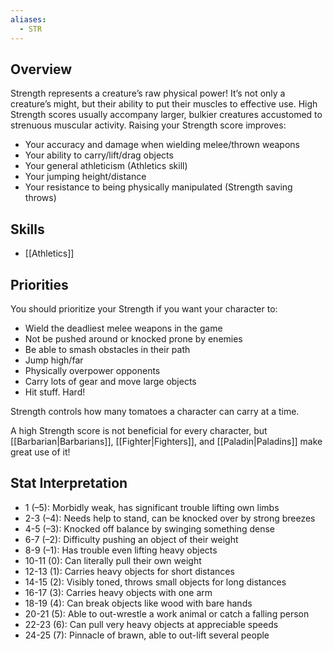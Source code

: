 ```yaml
---
aliases:
  - STR
---
```

## Overview
Strength represents a creature’s raw physical power! It’s not only a creature’s might, but their ability to put their muscles to effective use. High Strength scores usually accompany larger, bulkier creatures accustomed to strenuous muscular activity. Raising your Strength score improves:

- Your accuracy and damage when wielding melee/thrown weapons
- Your ability to carry/lift/drag objects
- Your general athleticism (Athletics skill)
- Your jumping height/distance
- Your resistance to being physically manipulated (Strength saving throws)

## Skills 
- [[Athletics]] 

## Priorities
You should prioritize your Strength if you want your character to:

- Wield the deadliest melee weapons in the game
- Not be pushed around or knocked prone by enemies
- Be able to smash obstacles in their path
- Jump high/far
- Physically overpower opponents
- Carry lots of gear and move large objects
- Hit stuff. Hard!

Strength controls how many tomatoes a character can carry at a time.

A high Strength score is not beneficial for every character, but [[Barbarian|Barbarians]], [[Fighter|Fighters]], and [[Paladin|Paladins]] make great use of it!

## Stat Interpretation
- 1 (–5): Morbidly weak, has significant trouble lifting own limbs
- 2-3 (–4): Needs help to stand, can be knocked over by strong breezes
- 4-5 (–3): Knocked off balance by swinging something dense
- 6-7 (–2): Difficulty pushing an object of their weight
- 8-9 (–1): Has trouble even lifting heavy objects
- 10-11 (0): Can literally pull their own weight
- 12-13 (1): Carries heavy objects for short distances
- 14-15 (2): Visibly toned, throws small objects for long distances
- 16-17 (3): Carries heavy objects with one arm
- 18-19 (4): Can break objects like wood with bare hands
- 20-21 (5): Able to out-wrestle a work animal or catch a falling person
- 22-23 (6): Can pull very heavy objects at appreciable speeds
- 24-25 (7): Pinnacle of brawn, able to out-lift several people